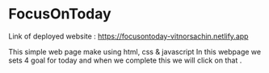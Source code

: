 # FocusOnToday
Link of deployed website : https://focusontoday-vitnorsachin.netlify.app

This simple web page make using html, css & javascript
In this webpage we sets 4 goal for today and when we complete this we will click on that .
